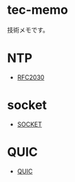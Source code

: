 # tec-memo

技術メモです。

# NTP
* [RFC2030](NTP/RFC2030.md)

# socket
* [SOCKET](socket/socket.md)

# QUIC
* [QUIC](QUIC/QUIC.md)